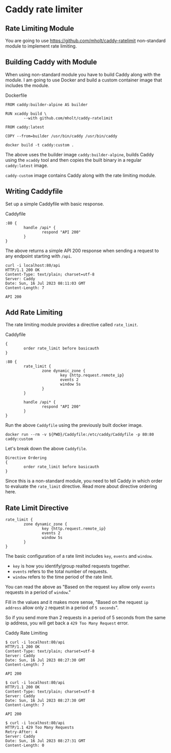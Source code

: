 

# Caddy rate limiter

## Rate Limiting Module 

You are going to use https://github.com/mholt/caddy-ratelimit non-standard module to implement rate limiting.

## Building Caddy with Module 
When using non-standard module you have to build Caddy along with the module. I am going to use Docker and build a custom container image that includes the module.

Dockerfile
```
FROM caddy:builder-alpine AS builder

RUN xcaddy build \
		--with github.com/mholt/caddy-ratelimit

FROM caddy:latest

COPY --from=builder /usr/bin/caddy /usr/bin/caddy
```

`docker build -t caddy:custom .`

The above uses the builder image `caddy:builder-alpine`, builds Caddy using the `xcaddy` tool and then copies the built binary in a regular `caddy:latest` image.

`caddy-custom` image contains Caddy along with the rate limiting module.

## Writing Caddyfile 

Set up a simple Caddyfile with basic response.

Caddyfile
```
:80 {
		handle /api* {
				respond "API 200"
		}
}
```

The above returns a simple API 200 response when sending a request to any endpoint starting with `/api`.

```
curl -i localhost:80/api
HTTP/1.1 200 OK
Content-Type: text/plain; charset=utf-8
Server: Caddy
Date: Sun, 16 Jul 2023 08:11:03 GMT
Content-Length: 7

API 200
```

## Add Rate Limiting 

The rate limiting module provides a directive called `rate_limit`.

Caddyfile
```
{
		order rate_limit before basicauth
}

:80 {
		rate_limit {
				zone dynamic_zone {
						key {http.request.remote_ip}
						events 2
						window 5s
				}
		}

		handle /api* {
				respond "API 200"
		}
}
```

Run the above `Caddyfile` using the previously built docker image.

`docker run --rm -v ${PWD}/Caddyfile:/etc/caddy/Caddyfile -p 80:80 caddy:custom`

Let's break down the above `Caddyfile`.

```
Directive Ordering 
{
		order rate_limit before basicauth
}
```

Since this is a non-standard module, you need to tell Caddy in which order to evaluate the `rate_limit` directive. Read more about directive ordering here.

## Rate Limit Directive 

```
rate_limit {
		zone dynamic_zone {
				key {http.request.remote_ip}
				events 2
				window 5s
		}
}
```
The basic configuration of a rate limit includes `key`, `events` and `window`.

- `key` is how you identify/group realted requests together.
- `events` refers to the total number of requests.
- `window` refers to the time period of the rate limit.

You can read the above as "Based on the request `key` allow only `events` requests in a period of `window`."

Fill in the values and it makes more sense, "Based on the request `ip address` allow only `2` request in a period of `5 seconds`".

So if you send more than 2 requests in a period of 5 seconds from the same ip address, you will get back a `429 Too Many Request` error.

Caddy Rate Limiting

```
$ curl -i localhost:80/api
HTTP/1.1 200 OK
Content-Type: text/plain; charset=utf-8
Server: Caddy
Date: Sun, 16 Jul 2023 08:27:30 GMT
Content-Length: 7

API 200

$ curl -i localhost:80/api
HTTP/1.1 200 OK
Content-Type: text/plain; charset=utf-8
Server: Caddy
Date: Sun, 16 Jul 2023 08:27:30 GMT
Content-Length: 7

API 200

$ curl -i localhost:80/api
HTTP/1.1 429 Too Many Requests
Retry-After: 4
Server: Caddy
Date: Sun, 16 Jul 2023 08:27:31 GMT
Content-Length: 0
```